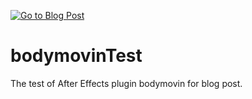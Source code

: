 <a href="http://dewberry9.tistory.com/8"><img src="http://cfile30.uf.tistory.com/image/23376A3C58CFB475171A6C" alt="Go to Blog Post" title="Go to Blog Post" target="_blank"></a>

# bodymovinTest
The test of After Effects plugin bodymovin for blog post.
